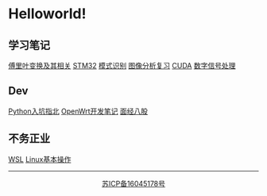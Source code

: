 # Helloworld!
## 学习笔记
[傅里叶变换及其相关](markdown-notes/Fourier.html)
[STM32](markdown-notes/STM32-learning-notes.html)
[模式识别](markdown-notes/Pattern-Recognition.html)
[图像分析复习](markdown-notes/DIA-review.html)
[CUDA](markdown-notes/CUDA.html)
[数字信号处理](markdown-notes/Digital-Signal-Processing.html)

## Dev
[Python入坑指北](markdown-notes/brief_introduction_to_the_way_of_python.html)
[OpenWrt开发笔记](markdown-notes/openwrt.html)
[面经八股](markdown-notes/eight-part-essays.html)

## 不务正业
[WSL](markdown-notes/WSL.html)
[Linux基本操作](markdown-notes/Linux.html)

---

<center>
<a href="http://beian.miit.gov.cn/" target="_blank">苏ICP备16045178号</a>
</center>
